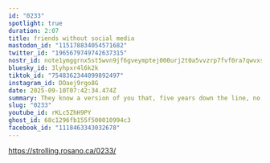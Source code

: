 ```yaml
---
id: "0233"
spotlight: true
duration: 2:07
title: friends without social media
mastodon_id: "115178834054571682"
twitter_id: "1965679749742637315"
nostr_id: note1ymggrnx5st5wvn9jf6gveymptej000urj2t0a5vvzrp7fvf0ra7qwvxszx
bluesky_id: 3lyhpxr4l6k2k
tiktok_id: "7548362344099892497"
instagram_id: DOaej9rgo8G
date: 2025-09-10T07:42:34.474Z
summary: They know a version of you that, five years down the line, no one can meet.
slug: "0233"
youtube_id: rKLc5ZhH9PY
ghost_id: 68c1296fb155f500010994c3
facebook_id: "1118463343032678"
---
```

https://strolling.rosano.ca/0233/

